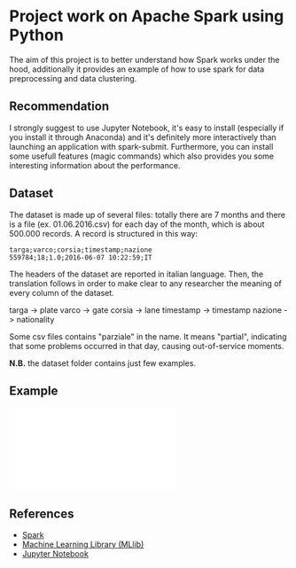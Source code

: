# Project work on Apache Spark using Python

The aim of this project is to better understand how Spark works under the hood, additionally it provides an example of how to use spark for data preprocessing and data clustering.

## Recommendation

I strongly suggest to use Jupyter Notebook, it's easy to install (especially if you install it through Anaconda) and it's definitely more interactively than launching an application with spark-submit. Furthermore, you can install some usefull features (magic commands) which also provides you some interesting information about the performance.

## Dataset

The dataset is made up of several files: totally there are 7 months and there is a file (ex. 01.06.2016.csv) for each day of the month, which is about 500.000 records. 
A record is structured in this way: 

```
targa;varco;corsia;timestamp;nazione
559784;18;1.0;2016-06-07 10:22:59;IT
```

The headers of the dataset are reported in italian language. Then, the translation follows in order to make clear to any researcher the meaning of every column of the dataset.

targa -> plate
varco -> gate
corsia -> lane
timestamp -> timestamp
nazione -> nationality

Some csv files contains "parziale" in the name. It means "partial", indicating that some problems occurred in that day, causing out-of-service moments.

**N.B.** the dataset folder contains just few examples. 

## Example

![](/spark_app.html)

 

## References 
* [Spark](https://spark.apache.org/)
* [Machine Learning Library (MLlib)](https://spark.apache.org/docs/1.1.0/mllib-guide.html)
* [Jupyter Notebook](http://jupyter.org/)

